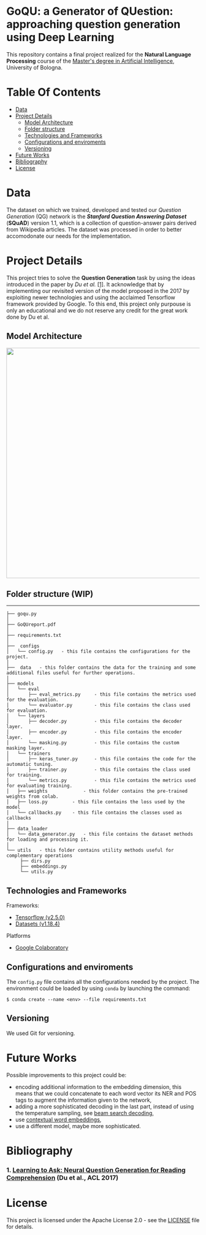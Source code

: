 # GoQU: a Generator of QUestion: approaching question generation using Deep Learning

This repository contains a final project realized for the **Natural Language Processing** course of the [Master's degree in Artificial Intelligence](https://corsi.unibo.it/2cycle/artificial-intelligence), University of Bologna.

# Table Of Contents

-  [Data](#data)
-  [Project Details](#project-details)
    -  [Model Architecture](#model-architecture)
    -  [Folder structure](#folder-structure)
    -  [Technologies and Frameworks](#technologies-and-frameworks)
    -  [Configurations and enviroments](#configurations-and-enviroments)
    -  [Versioning](#versioning)
 -  [Future Works](#future-works)
 -  [Bibliography](#bibliography)
 -  [License](#license)

# Data

The dataset on which we trained, developed and tested our *Question Generation* (QG) network is the ***Stanford Question Answering Dataset*** (**SQuAD**) version 1.1, which is a collection of question-answer pairs derived from Wikipedia articles. The dataset was processed in order to better accomodonate our needs for the implementation.

# Project Details

This project tries to solve the **Question Generation** task by using the ideas introduced in the paper by *Du et al.* [[1]](#1-learning-to-ask-neural-question-generation-for-reading-comprehensionhttpsaclanthologyorgp17-1123-du-et-al-acl-2017). It acknowledge that by implementing our revisited version of the model proposed in the 2017 by exploiting newer technologies and using the acclaimed Tensorflow framework provided by Google. To this end, this project only purpouse is only an educational and we do not reserve any credit for the great work done by Du et al.

## Model Architecture

<div align="center">

<img align="center" hight="600" width="600" src="https://github.com/Erhtric/neural-question-generation/blob/master/pictures/GoQU_architecture.jpg?raw=true">

</div>

## Folder structure (WIP)
--------------

```
├── goqu.py
│
├── GoQUreport.pdf
│
├── requirements.txt
│
├──  configs
│   └── config.py   - this file contains the configurations for the project.
│
├──  data   - this folder contains the data for the training and some additional files useful for further operations.
│
├── models
│   └── eval
│       ├── eval_metrics.py     - this file contains the metrics used for the evaluation.
│       └── evaluator.py        - this file contains the class used for evaluation.
│   └── layers
│       ├── decoder.py          - this file contains the decoder layer.
│       ├── encoder.py          - this file contains the encoder layer.
│       └── masking.py          - this file contains the custom masking layer.
│   └── trainers
│       ├── keras_tuner.py      - this file contains the code for the automatic tuning.
│       ├── trainer.py          - this file contains the class used for training.
│       └── metrics.py          - this file contains the metrics used for evaluating training.
│   ├── weights             - this folder contains the pre-trained weights from colab.
│   ├── loss.py         - this file contains the loss used by the model
│   └── callbacks.py    - this file contains the classes used as callbacks
│
├── data_loader
│   └── data_generator.py   - this file contains the dataset methods for loading and processing it.
│
└── utils   - this folder contains utility methods useful for complementary operations
     ├── dirs.py
     ├── embeddings.py
     └── utils.py

```

## Technologies and Frameworks

Frameworks:
- [Tensorflow (v2.5.0)](https://www.tensorflow.org/)
- [Datasets (v1.18.4)](https://github.com/huggingface/datasets)

Platforms
- [Google Colaboratory]()

## Configurations and enviroments

The `config.py` file contains all the configurations needed by the project. The environment could be loaded by using `conda` by launching the command:
```shell
$ conda create --name <env> --file requirements.txt
```

## Versioning

We used Git for versioning.

# Future Works
Possible improvements to this project could be:
- encoding additional information to the embedding dimension, this means that we could concatenate to each word vector its NER and POS tags to augment the information given to the network,
- adding a more sophisticated decoding in the last part, instead of using the temperature sampling, see [beam search decoding](https://scholar.google.it/scholar?q=beam+search+decoding&hl=en&as_sdt=0&as_vis=1&oi=scholart),
- use [contextual word embeddings](https://scholar.google.it/scholar?hl=en&as_sdt=0%2C5&as_vis=1&q=contextual+word+embeddings&btnG=&oq=contextual+word),
- use a different model, maybe more sophisticated.

# Bibliography

### 1. [Learning to Ask: Neural Question Generation for Reading Comprehension](https://aclanthology.org/P17-1123) (Du et al., ACL 2017)

# License

This project is licensed under the Apache License 2.0 - see the [LICENSE](./LICENSE) file for details.
